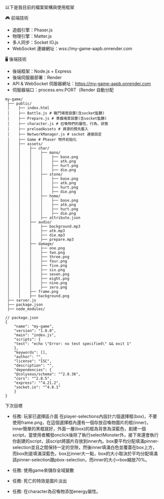 以下是我目前的檔案架構與使用框架

🎮 前端技術
- 遊戲引擎：Phaser.js
- 物理引擎：Matter.js
- 多人同步：Socket IO.js 
- WebSocket 連線網址：wss://my-game-aapb.onrender.com
  
🖥️ 後端技術
- 後端框架：Node.js + Express
- 後端伺服器部署：Render
- API & WebSocket 伺服器網址：https://my-game-aapb.onrender.com
- 伺服器端口：process.env.PORT（Render 自動分配
```
my-game/
 ├── public/
 │    ├── index.html
 │    ├── Battle.js # 戰鬥場景設置(含socket監聽)
 │    ├── Prepare.js # 準備場景設置(含socket監聽)
 │    ├── character.js # 召喚物們的屬性、行為、狀態
 │    ├── preloadAssets # 資源的預先載入
 │    ├── NetworkManager.js # socket 連接設定
 │    ├── Game # Phaser 物件初始化
 │    ├── assets/
 │    │    ├── char/
 │    │    │    ├── mano/
 │    │    │    │    ├── base.png
 │    │    │    │    ├── atk.png
 │    │    │    │    ├── hurt.png
 │    │    │    │    ├── die.png
 │    │    │    ├── stone/
 │    │    │    │    ├── base.png
 │    │    │    │    ├── atk.png
 │    │    │    │    ├── hurt.png
 │    │    │    │    ├── die.png
 │    │    │    ├── home/
 │    │    │    │    ├── base.png
 │    │    │    │    ├── atk.png
 │    │    │    │    ├── hurt.png
 │    │    │    │    ├── die.png
 │    │    │    ├── attribute.json
 │    │    ├── audio/
 │    │    │    ├── background.mp3
 │    │    │    ├── atk.mp3
 │    │    │    ├── die.mp3
 │    │    │    ├── prepare.mp3
 │    │    ├── damage/
 │    │    │    ├── one.png
 │    │    │    ├── two.png
 │    │    │    ├── three.png
 │    │    │    ├── four.png
 │    │    │    ├── five.png
 │    │    │    ├── six.png
 │    │    │    ├── seven.png
 │    │    │    ├── eight.png
 │    │    │    ├── nine.png
 │    │    │    ├── zero.png
 │    │    ├── frame.png
 │    │    ├── background.png
 ├── server.js
 ├── package.json
 ├── node_modules/ 
```
```
// package.json
{
    "name": "my-game",
    "version": "1.0.0",
    "main": "index.js",
    "scripts": {
    "test": "echo \"Error: no test specified\" && exit 1"
    },
    "keywords": [],
    "author": "",
    "license": "ISC",
    "description": "",
    "dependencies": {
    "@colyseus/schema": "^2.0.36",
    "cors": "^2.8.5",
    "express": "^4.21.2",
    "socket.io": "^4.8.1"
    }
}
```
下次目標
- 任務: 玩家已選擇區介面
在player-selections內設計六個選擇框(box)，不要使用frame.png，在這個選擇框內還有一個存放召喚物圖片的框(inner)，inner簡單的黑框就好，外面一層(box)的框為背景為深藍色，創建一個script，當使用者觸發onclick後除了執行selectMonster外，接下來還會執行你創建的script，該script將圖片存放到inner內。box要平均分配填滿pinner-selection並且之間保持一定的空隙，然後inner填滿白色並覆蓋在box上方，而box則是填滿深藍色，box比inner大一點，box的大小取決於平均分配填滿該pinner-selection跟pbox-selection，而inner的大小=box縮放70%。

- 任務: 使用game來儲存全域變數
- 任務: 死亡的特效是圖片淡出
- 任務: 在character為召喚物添加energy屬性。
